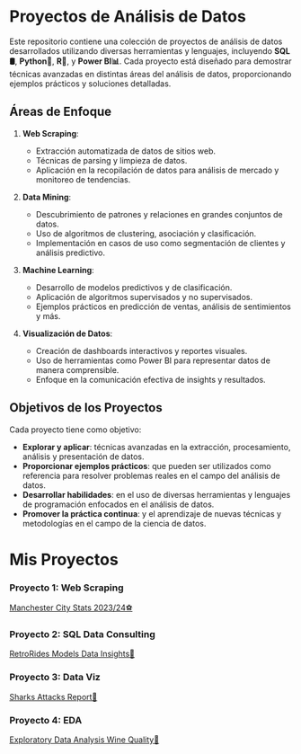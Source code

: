 # Proyectos de Análisis de Datos

Este repositorio contiene una colección de proyectos de análisis de datos desarrollados utilizando diversas herramientas y lenguajes, incluyendo **SQL🛢️**, **Python🐍**, **R🧮**, y **Power BI📊**. Cada proyecto está diseñado para demostrar técnicas avanzadas en distintas áreas del análisis de datos, proporcionando ejemplos prácticos y soluciones detalladas.

## Áreas de Enfoque

1. **Web Scraping**: 
   - Extracción automatizada de datos de sitios web.
   - Técnicas de parsing y limpieza de datos.
   - Aplicación en la recopilación de datos para análisis de mercado y monitoreo de tendencias.

2. **Data Mining**: 
   - Descubrimiento de patrones y relaciones en grandes conjuntos de datos.
   - Uso de algoritmos de clustering, asociación y clasificación.
   - Implementación en casos de uso como segmentación de clientes y análisis predictivo.

3. **Machine Learning**: 
   - Desarrollo de modelos predictivos y de clasificación.
   - Aplicación de algoritmos supervisados y no supervisados.
   - Ejemplos prácticos en predicción de ventas, análisis de sentimientos y más.

4. **Visualización de Datos**: 
   - Creación de dashboards interactivos y reportes visuales.
   - Uso de herramientas como Power BI para representar datos de manera comprensible.
   - Enfoque en la comunicación efectiva de insights y resultados.

## Objetivos de los Proyectos

Cada proyecto tiene como objetivo:
- **Explorar y aplicar**: técnicas avanzadas en la extracción, procesamiento, análisis y presentación de datos.
- **Proporcionar ejemplos prácticos**: que pueden ser utilizados como referencia para resolver problemas reales en el campo del análisis de datos.
- **Desarrollar habilidades**: en el uso de diversas herramientas y lenguajes de programación enfocados en el análisis de datos.
- **Promover la práctica continua**: y el aprendizaje de nuevas técnicas y metodologías en el campo de la ciencia de datos.

# Mis Proyectos

### Proyecto 1: Web Scraping
[Manchester City Stats 2023/24⚽](https://github.com/gonzadzz00/Proyectos/blob/main/%23Proyecto1%3A%20Web%20Scraping/README.md)

### Proyecto 2: SQL Data Consulting
[RetroRides Models Data Insights🚗](https://github.com/gonzadzz00/Proyectos/blob/main/%23Proyecto2%3A%20SQL%20Data%20Consulting/README.md)

### Proyecto 3: Data Viz
[Sharks Attacks Report🦈](https://github.com/gonzadzz00/Proyectos/blob/main/%23Proyecto3%3A%20Data%20Viz/README.md)

### Proyecto 4: EDA
[Exploratory Data Analysis Wine Quality🍷](https://github.com/gonzadzz00/Proyectos/blob/main/%23Proyecto4%3A%20EDA/README.md)

